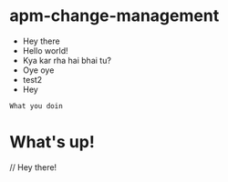# apm-change-management
* Hey there
* Hello world!
* Kya kar rha hai bhai tu?
* Oye oye
* test2
* Hey

`What you doin`
# What's up!
// Hey there!
